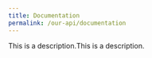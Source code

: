 ```yaml
---
title: Documentation
permalink: /our-api/documentation
---
```

<head>
	<style type=text/css>
		.container {
			display: flex;
		}
	</style>
</head>

<div class="container" style="display: flex; flex-direction: row;">
	<div>This is a description.</div>
	<div>This is a description.</div>
</div>
